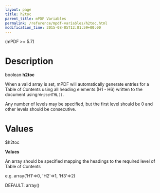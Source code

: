 ```yaml
---
layout: page
title: h2toc
parent_title: mPDF Variables
permalink: /reference/mpdf-variables/h2toc.html
modification_time: 2015-08-05T12:01:59+00:00
---
```


(mPDF >= 5.7)

# Description

boolean **h2toc**

When a valid array is set, mPDF will automatically generate entries for a Table of Contents using all heading elements (H1 - H6) written to the document using `WriteHTML()`.

Any number of levels may be specified, but the first level should be 0 and other levels should be consecutive.

# Values

<span class="parameter">$h2toc</span>

**Values**

An array should be specified mapping the headings to the required level of Table of Contents

e.g. array('H1'=&gt;0, 'H2'=&gt;1, 'H3'=&gt;2)

<span class="smallblock">DEFAULT:</span> array()

